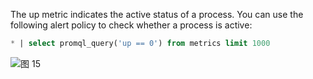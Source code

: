 The up metric indicates the active status of a process. You can use the following alert policy to check whether a process is active:

```SQL
* | select promql_query('up == 0') from metrics limit 1000
```

![图 15](/img/src/en/metrics/index/a86bd353f969c166fbd831c2b8acf3c05e4b8f163482c9bd84ccc60fb41ea0ab.png)
